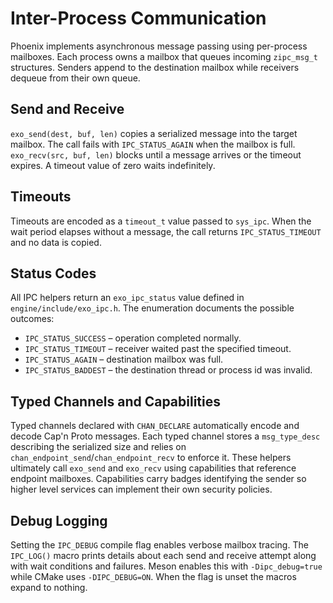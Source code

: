 # Inter-Process Communication

Phoenix implements asynchronous message passing using per-process mailboxes. Each process owns a mailbox that queues incoming `zipc_msg_t` structures. Senders append to the destination mailbox while receivers dequeue from their own queue.

## Send and Receive

`exo_send(dest, buf, len)` copies a serialized message into the target mailbox. The call fails with `IPC_STATUS_AGAIN` when the mailbox is full. `exo_recv(src, buf, len)` blocks until a message arrives or the timeout expires. A timeout value of zero waits indefinitely.

## Timeouts

Timeouts are encoded as a `timeout_t` value passed to `sys_ipc`. When the wait period elapses without a message, the call returns `IPC_STATUS_TIMEOUT` and no data is copied.

## Status Codes

All IPC helpers return an `exo_ipc_status` value defined in
`engine/include/exo_ipc.h`.  The enumeration documents the possible
outcomes:

- `IPC_STATUS_SUCCESS` – operation completed normally.
- `IPC_STATUS_TIMEOUT` – receiver waited past the specified timeout.
- `IPC_STATUS_AGAIN`   – destination mailbox was full.
- `IPC_STATUS_BADDEST` – the destination thread or process id was invalid.

## Typed Channels and Capabilities

Typed channels declared with `CHAN_DECLARE` automatically encode and decode Cap'n Proto messages. Each typed channel stores a `msg_type_desc` describing the serialized size and relies on `chan_endpoint_send`/`chan_endpoint_recv` to enforce it. These helpers ultimately call `exo_send` and `exo_recv` using capabilities that reference endpoint mailboxes. Capabilities carry badges identifying the sender so higher level services can implement their own security policies.

## Debug Logging

Setting the `IPC_DEBUG` compile flag enables verbose mailbox tracing. The
`IPC_LOG()` macro prints details about each send and receive attempt along
with wait conditions and failures. Meson enables this with `-Dipc_debug=true`
while CMake uses `-DIPC_DEBUG=ON`. When the flag is unset the macros expand
to nothing.
